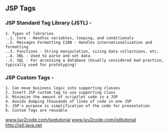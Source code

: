 
## JSP Tags

### JSP Standard Tag Library (JSTL) -
	1. Types of libraries
	..1. Core - Handles variables, looping, and conditionals
	..2. Messages Formatting I18N - Handles internationalization and formatting
	..3. Functions - String manipulation, sizing data collections, etc.
	..4. XNL - Used to parse and set data
	..5. SQL - For accessing a database (Usually considered bad practice, typically used for prototyping)

		

### JSP Custom Tags - 
	1. Can move business logic into supporting classes
	2. Insert JSP custom tag to use supporting class
	3. Minimize the amount of scriptlet code in a JSP
	4. Avoids dumping thousands of lines of code in one JSP
	5. JSP's purpose is simplification of the code for presentation
	6. Custom Tags are reusable


www.luv2code.com/tagtutorial
www.luv2code.com/jstltutorial
http://jstl.java.net
